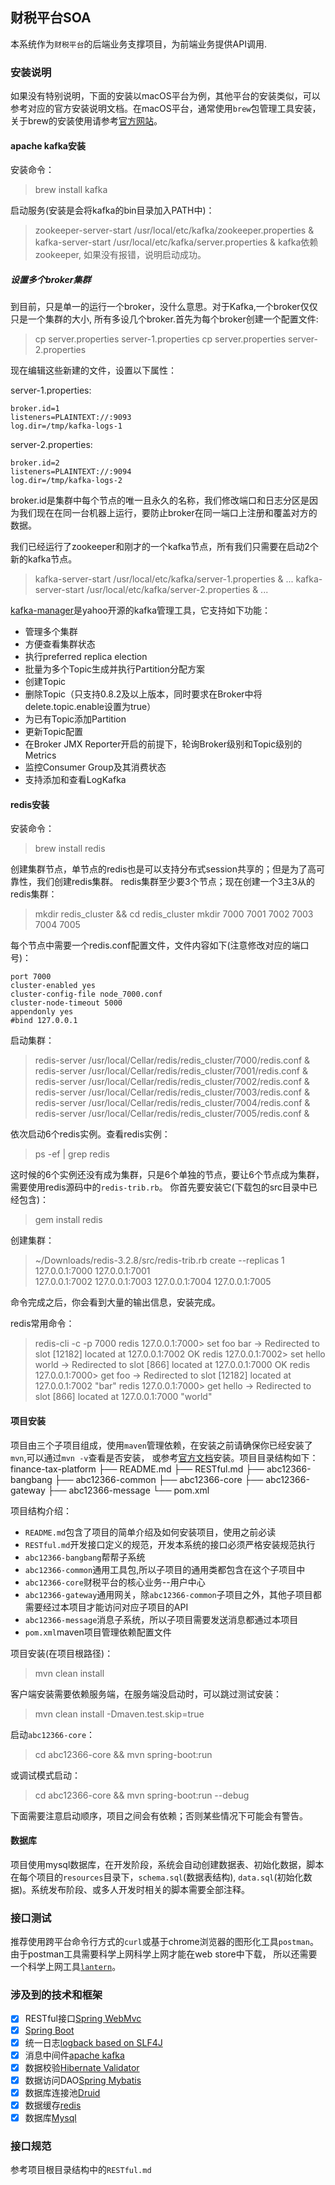 ## 财税平台SOA

本系统作为`财税平台`的后端业务支撑项目，为前端业务提供API调用.

### 安装说明

如果没有特别说明，下面的安装以macOS平台为例，其他平台的安装类似，可以参考对应的官方安装说明文档。在macOS平台，通常使用`brew`包管理工具安装，
关于brew的安装使用请参考[官方网站](https://brew.sh)。

#### apache kafka安装

安装命令：
> brew install kafka

启动服务(安装是会将kafka的bin目录加入PATH中)：
> zookeeper-server-start /usr/local/etc/kafka/zookeeper.properties &
> kafka-server-start /usr/local/etc/kafka/server.properties &
kafka依赖zookeeper, 如果没有报错，说明启动成功。

##### 设置多个broker集群

到目前，只是单一的运行一个broker，没什么意思。对于Kafka,一个broker仅仅只是一个集群的大小, 所有多设几个broker.首先为每个broker创建一个配置文件:
> cp server.properties server-1.properties 
> cp server.properties server-2.properties

现在编辑这些新建的文件，设置以下属性：

server-1.properties: 

    broker.id=1 
    listeners=PLAINTEXT://:9093 
    log.dir=/tmp/kafka-logs-1

server-2.properties: 

    broker.id=2 
    listeners=PLAINTEXT://:9094 
    log.dir=/tmp/kafka-logs-2

broker.id是集群中每个节点的唯一且永久的名称，我们修改端口和日志分区是因为我们现在在同一台机器上运行，要防止broker在同一端口上注册和覆盖对方的数据。

我们已经运行了zookeeper和刚才的一个kafka节点，所有我们只需要在启动2个新的kafka节点。

> kafka-server-start /usr/local/etc/kafka/server-1.properties &
... 
> kafka-server-start /usr/local/etc/kafka/server-2.properties &
...

[kafka-manager](https://github.com/yahoo/kafka-manager)是yahoo开源的kafka管理工具，它支持如下功能：
* 管理多个集群
* 方便查看集群状态
* 执行preferred replica election
* 批量为多个Topic生成并执行Partition分配方案
* 创建Topic
* 删除Topic（只支持0.8.2及以上版本，同时要求在Broker中将delete.topic.enable设置为true）
* 为已有Topic添加Partition
* 更新Topic配置
* 在Broker JMX Reporter开启的前提下，轮询Broker级别和Topic级别的Metrics
* 监控Consumer Group及其消费状态
* 支持添加和查看LogKafka

#### redis安装

安装命令：
> brew install redis

创建集群节点，单节点的redis也是可以支持分布式session共享的；但是为了高可靠性，我们创建redis集群。
redis集群至少要3个节点；现在创建一个3主3从的redis集群：
> mkdir redis_cluster && cd redis_cluster
> mkdir 7000 7001 7002 7003 7004 7005

每个节点中需要一个redis.conf配置文件，文件内容如下(注意修改对应的端口号)：

    port 7000
    cluster-enabled yes
    cluster-config-file node_7000.conf
    cluster-node-timeout 5000
    appendonly yes
    #bind 127.0.0.1

启动集群：
> redis-server /usr/local/Cellar/redis/redis_cluster/7000/redis.conf &
> redis-server /usr/local/Cellar/redis/redis_cluster/7001/redis.conf &
> redis-server /usr/local/Cellar/redis/redis_cluster/7002/redis.conf &
> redis-server /usr/local/Cellar/redis/redis_cluster/7003/redis.conf &
> redis-server /usr/local/Cellar/redis/redis_cluster/7004/redis.conf &
> redis-server /usr/local/Cellar/redis/redis_cluster/7005/redis.conf &

依次启动6个redis实例。查看redis实例：
> ps -ef | grep redis

这时候的6个实例还没有成为集群，只是6个单独的节点，要让6个节点成为集群，需要使用redis源码中的`redis-trib.rb`。
你首先要安装它(下载包的src目录中已经包含)：
> gem install redis

创建集群：
> ~/Downloads/redis-3.2.8/src/redis-trib.rb create --replicas 1 127.0.0.1:7000 127.0.0.1:7001 \
  127.0.0.1:7002 127.0.0.1:7003 127.0.0.1:7004 127.0.0.1:7005

命令完成之后，你会看到大量的输出信息，安装完成。

redis常用命令：
> redis-cli -c -p 7000
> redis 127.0.0.1:7000> set foo bar
> -> Redirected to slot [12182] located at 127.0.0.1:7002
> OK
> redis 127.0.0.1:7002> set hello world
> -> Redirected to slot [866] located at 127.0.0.1:7000
> OK
> redis 127.0.0.1:7000> get foo
> -> Redirected to slot [12182] located at 127.0.0.1:7002
> "bar"
> redis 127.0.0.1:7000> get hello
> -> Redirected to slot [866] located at 127.0.0.1:7000
> "world"

#### 项目安装

项目由三个子项目组成，使用`maven`管理依赖，在安装之前请确保你已经安装了`mvn`,可以通过`mvn -v`查看是否安装，
或参考[官方文档](http://maven.apache.org)安装。项目目录结构如下：
finance-tax-platform
    ├── README.md
    ├── RESTful.md
    ├── abc12366-bangbang
    ├── abc12366-common
    ├── abc12366-core
    ├── abc12366-gateway
    ├── abc12366-message
    └── pom.xml

项目结构介绍：
* `README.md`包含了项目的简单介绍及如何安装项目，使用之前必读
* `RESTful.md`开发接口定义的规范，开发本系统的接口必须严格安装规范执行
* `abc12366-bangbang`帮帮子系统
* `abc12366-common`通用工具包,所以子项目的通用类都包含在这个子项目中
* `abc12366-core`财税平台的核心业务--用户中心
* `abc12366-gateway`通用网关，除`abc12366-common`子项目之外，其他子项目都需要经过本项目才能访问对应子项目的API
* `abc12366-message`消息子系统，所以子项目需要发送消息都通过本项目
* `pom.xml`maven项目管理依赖配置文件

项目安装(在项目根路径)：
> mvn clean install

客户端安装需要依赖服务端，在服务端没启动时，可以跳过测试安装：
> mvn clean install -Dmaven.test.skip=true

启动`abc12366-core`：
> cd abc12366-core && mvn spring-boot:run

或调试模式启动：
> cd abc12366-core && mvn spring-boot:run --debug

下面需要注意启动顺序，项目之间会有依赖；否则某些情况下可能会有警告。

#### 数据库

项目使用mysql数据库，在开发阶段，系统会自动创建数据表、初始化数据，脚本在每个项目的`resources`目录下，`schema.sql`(数据表结构),
`data.sql`(初始化数据)。系统发布阶段、或多人开发时相关的脚本需要全部注释。

### 接口测试

推荐使用跨平台命令行方式的`curl`或基于chrome浏览器的图形化工具`postman`。由于postman工具需要科学上网科学上网才能在web store中下载，
所以还需要一个科学上网工具[`lantern`](https://github.com/getlantern/lantern)。

### 涉及到的技术和框架

- [x] RESTful接口[Spring WebMvc](http://spring.io)
- [x] [Spring Boot](http://spring.io)
- [x] 统一日志[logback based on SLF4J](https://www.slf4j.org)
- [x] 消息中间件[apache kafka](http://kafka.apache.org)
- [x] 数据校验[Hibernate Validator](http://hibernate.org/validator/)
- [x] 数据访问DAO[Spring Mybatis](http://www.mybatis.org/spring/)
- [x] 数据库连接池[Druid](https://github.com/alibaba/druid/)
- [x] 数据缓存[redis](https://redis.io)
- [x] 数据库[Mysql](https://www.mysql.com)

### 接口规范

参考项目根目录结构中的`RESTful.md`
